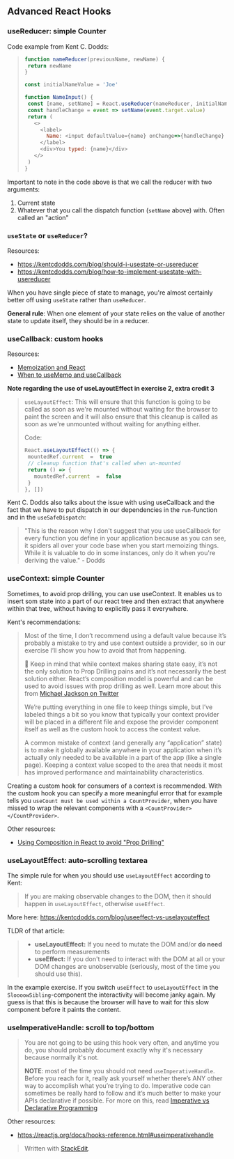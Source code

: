 ## Advanced React Hooks

### useReducer: simple Counter

Code example from Kent C. Dodds:
>```javascript
>function nameReducer(previousName, newName) {
>  return newName
>}
>
>const initialNameValue = 'Joe'
>
>function NameInput() {
>  const [name, setName] = React.useReducer(nameReducer, initialNameValue)
>  const handleChange = event => setName(event.target.value)
>  return (
>    <>
>      <label>
>        Name: <input defaultValue={name} onChange=>{handleChange} />
>      </label>
>      <div>You typed: {name}</div>
>    </>
>  )
>}
>```

Important to note in the code above is that we call the reducer with two arguments:
1. Current state
2. Whatever that you call the dispatch function (`setName` above) with. Often called an "action"

###  `useState` or `useReducer`?
Resources:
* https://kentcdodds.com/blog/should-i-usestate-or-usereducer
* https://kentcdodds.com/blog/how-to-implement-usestate-with-usereducer

When you have single piece of state to manage, you're almost certainly better off using `useState` rather than `useReducer`.

**General rule**: When one element of your state relies on the value of another  state to update itself, they should be in a reducer.

### useCallback: custom hooks

Resources:
* [Memoization and React](https://epicreact.dev/memoization-and-react/)
* [When to useMemo and useCallback](https://kentcdodds.com/blog/usememo-and-usecallback)

**Note regarding the use of useLayoutEffect in exercise 2, extra credit 3**
> `useLayoutEffect`: This will ensure that this function is going to be called as soon as we're mounted without waiting for the browser to paint the screen and it will also ensure that this cleanup is called as soon as we're unmounted without waiting for anything either.
> 
> Code:
> ```js
> React.useLayoutEffect(() => {
>  mountedRef.current  =  true
>  // cleanup function that's called when un-mounted
>  return () => {
>    mountedRef.current  =  false
>  }
>}, [])
> ```

Kent C. Dodds also talks about the issue with using useCallback and the fact that we have to put dispatch in our dependencies in the `run`-function and in the `useSafeDispatch`:

> "This is the reason why I don't suggest that you use useCallback for every function you define in your application because as you can see, it spiders all over your code base when you start memoizing things. While it is valuable to do in some instances, only do it when you're deriving the value." - Dodds

### useContext: simple Counter
Sometimes, to avoid prop drilling, you can use useContext. It enables us to insert som state into a part of our react tree and then extract that anywhere within that tree, without having to explicitly pass it everywhere.

Kent's recommendations:
>Most of the time, I don’t recommend using a default value because it’s probably a mistake to try and use context outside a provider, so in our exercise I’ll show you how to avoid that from happening.
>
>🦉 Keep in mind that while context makes sharing state easy, it’s not the only solution to Prop Drilling pains and it’s not necessarily the best solution either. React’s composition model is powerful and can be used to avoid issues with prop drilling as well. Learn more about this from  [Michael Jackson on Twitter](https://twitter.com/mjackson/status/1195495535483817984) 
>
>We’re putting everything in one file to keep things simple, but I’ve labeled things a bit so you know that typically your context provider will be placed in a different file and expose the provider component itself as well as the custom hook to access the context value.
>
>A common mistake of context (and generally any “application” state) is to make it globally available anywhere in your application when it’s actually only needed to be available in a part of the app (like a single page). Keeping a context value scoped to the area that needs it most has improved performance and maintainability characteristics.

Creating a custom hook for consumers of a context is recommended. With the custom hook you can specify a more meaningful error that for example tells you `useCount must be used within a CountProvider`, when you have missed to wrap the relevant components with a `<CountProvider></CountProvider>`.

Other resources:
* [Using Composition in React to avoid "Prop Drilling"](https://www.youtube.com/watch?v=3XaXKiXtNjw)

### useLayoutEffect: auto-scrolling textarea

The simple rule for when you should use `useLayoutEffect` according to Kent:
> If you are making observable changes to the DOM, then it should happen in `useLayoutEffect`, otherwise `useEffect`.

More here: https://kentcdodds.com/blog/useeffect-vs-uselayouteffect

TLDR of that article:
> -   **useLayoutEffect:**  If you need to mutate the DOM and/or  **do need**  to perform measurements
>-   **useEffect:**  If you don't need to interact with the DOM at all or your DOM changes are unobservable (seriously, most of the time you should use this).

In the example exercise. If you switch `useEffect` to `useLayoutEffect` in the `SloooowSibling`-component the interactivity will become janky again. My guess is that this is because the browser will have to wait for this slow component before it paints the content. 

### useImperativeHandle: scroll to top/bottom

> You are not going to be using this hook very often, and anytime you do, you should probably document exactly why it's necessary because normally it's not.
>  
>  **NOTE**: most of the time you should not need  `useImperativeHandle`. Before you reach for it, really ask yourself whether there’s ANY other way to accomplish what you’re trying to do. Imperative code can sometimes be really hard to follow and it’s much better to make your APIs declarative if possible. For more on this, read  [Imperative vs Declarative Programming](https://tylermcginnis.com/imperative-vs-declarative-programming/)

Other resources:
* https://reactjs.org/docs/hooks-reference.html#useimperativehandle



> Written with [StackEdit](https://stackedit.io/).
<!--stackedit_data:
eyJoaXN0b3J5IjpbLTExNDExMTg1ODIsLTgzODE0MzUyLC0xOD
EzNjY3ODQ1LDQzMTY3MzUyMSwtNTQ2NTg3NjEzLC0xNzQ0NTc2
ODA2LC03NzgzMzAyNjQsLTg1MTg2MzgzOSwyMTM0MTMyMDMsLT
cyNjU2MTI0Myw2NTA0NTI3NTEsMjIyNzg0ODUzLDE0NzU4NTI2
MSwtMzU0MDg0MjUyLDE4MTYwNDUwNTIsNTYyMzAxNzE1LC04NT
gwMjc4NTldfQ==
-->
